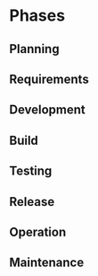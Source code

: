 # Phases #
## Planning ##
## Requirements ##
## Development ##
## Build ##
## Testing ##
## Release ##
## Operation ##
## Maintenance ##